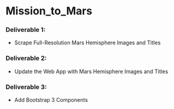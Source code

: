 # Mission_to_Mars

###  Deliverable 1: 
* Scrape Full-Resolution Mars Hemisphere Images and Titles
### Deliverable 2:
* Update the Web App with Mars Hemisphere Images and Titles
### Deliverable 3: 
* Add Bootstrap 3 Components
